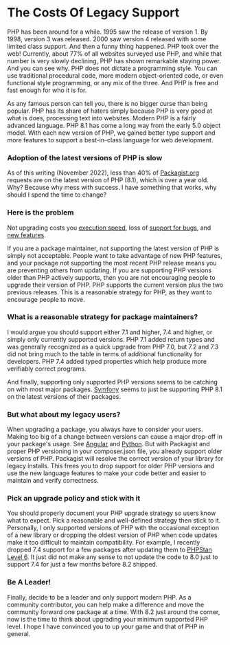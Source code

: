 # The Costs Of Legacy Support

PHP has been around for a while. 1995 saw the release of version 1. By 1998, version 3 was released. 2000 saw version 4 released with some limited class support. And then a funny thing happened. PHP took over the web! Currently, about 77% of all websites surveyed use PHP, and while that number is very slowly declining, PHP has shown remarkable staying power. And you can see why. PHP does not dictate a programming style. You can use traditional procedural code, more modern object-oriented code, or even functional style programming, or any mix of the three. And PHP is free and fast enough for who it is for.

As any famous person can tell you, there is no bigger curse than being popular. PHP has its share of haters simply because PHP is very good at what is does, processing text into websites. Modern PHP is a fairly advanced language. PHP 8.1 has come a long way from the early 5.0 object model. With each new version of PHP, we gained better type support and more features to support a best-in-class language for web development.

### Adoption of the latest versions of PHP is slow

As of this writing (November 2022), less than 40% of [Packagist.org](https://packagist.org/php-statistics) requests are on the latest version of PHP (8.1), which is over a year old. Why? Because why mess with success. I have something that works, why should I spend the time to change?

### Here is the problem

Not upgrading costs you [execution speed](https://kinsta.com/blog/php-benchmarks/), loss of [support for bugs](https://www.php.net/releases/index.php), and [new features](https://phpunit.de/supported-versions.html).

If you are a package maintainer, not supporting the latest version of PHP is simply not acceptable. People want to take advantage of new PHP features, and your package not supporting the most recent PHP release means you are preventing others from updating. If you are supporting PHP versions older than PHP actively supports, then you are not encouraging people to upgrade their version of PHP. PHP supports the current version plus the two previous releases. This is a reasonable strategy for PHP, as they want to encourage people to move.

### What is a reasonable strategy for package maintainers?

I would argue you should support either 7.1 and higher, 7.4 and higher, or simply only currently supported versions. PHP 7.1 added return types and was generally recognized as a quick upgrade from PHP 7.0, but 7.2 and 7.3 did not bring much to the table in terms of additional functionality for developers. PHP 7.4 added typed properties which help produce more verifiably correct programs.

And finally, supporting only supported PHP versions seems to be catching on with most major packages. [Symfony](https://packagist.org/php-statistics?query=symfony) seems to just be supporting PHP 8.1 on the latest versions of their packages.

### But what about my legacy users?

When upgrading a package, you always have to consider your users. Making too big of a change between versions can cause a major drop-off in your package's usage. See [Angular](https://angular.io/guide/upgrade) and [Python](https://docs.python.org/3/howto/pyporting.html). But with Packagist and proper PHP versioning in your composer.json file, you already support older versions of PHP. Packagist will resolve the correct version of your library for legacy installs. This frees you to drop support for older PHP versions and use the new language features to make your code better and easier to maintain and verify correctness.

### Pick an upgrade policy and stick with it

You should properly document your PHP upgrade strategy so users know what to expect. Pick a reasonable and well-defined strategy then stick to it. Personally, I only supported versions of PHP with the occasional exception of a new library or dropping the oldest version of PHP when code updates make it too difficult to maintain compatibility. For example, I recently dropped 7.4 support for a few packages after updating them to [PHPStan Level 6](https://phpstan.org/user-guide/rule-levels). It just did not make any sense to not update the code to 8.0 just to support 7.4 for just a few months before 8.2 shipped.

### Be A Leader!

Finally, decide to be a leader and only support modern PHP. As a community contributor, you can help make a difference and move the community forward one package at a time. With 8.2 just around the corner, now is the time to think about upgrading your minimum supported PHP level. I hope I have convinced you to up your game and that of PHP in general.